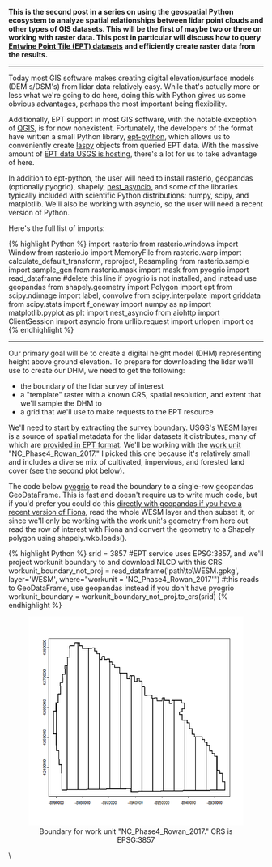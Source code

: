 **This is the second post in a series on using the geospatial Python ecosystem to analyze spatial relationships between lidar point clouds and other types of GIS datasets. This will be the first of maybe two or three on working with raster data. This post in particular will discuss how to query [Entwine Point Tile (EPT) datasets](https://entwine.io/en/latest/entwine-point-tile.html) and efficiently create raster data from the results.**

-----

Today most GIS software makes creating digital elevation/surface models (DEM's/DSM's) from lidar data relatively easy. While that's actually more or less what we're going to do here, doing this with Python gives us some obvious advantages, perhaps the most important being flexibility. 

Additionally, EPT support in most GIS software, with the notable exception of [QGIS](https://docs.qgis.org/testing/en/docs/user_manual/working_with_point_clouds/point_clouds.html), is for now nonexistent. Fortunately, the developers of the format have written a small Python library, [ept-python](https://github.com/hobu/ept-python), which allows us to conveniently create [laspy](https://laspy.readthedocs.io/en/latest/index.html) objects from queried EPT data. With the massive amount of [EPT data USGS is hosting](https://usgs.entwine.io/), there's a lot for us to take advantage of here.

In addition to ept-python, the user will need to install rasterio, geopandas (optionally pyogrio), shapely, [nest_asyncio,](https://pypi.org/project/nest-asyncio/) and some of the libraries typically included with scientific Python distributions: numpy, scipy, and matplotlib. We'll also be working with asyncio, so the user will need a recent version of Python. 

Here's the full list of imports:

{% highlight Python %}
import rasterio
from rasterio.windows import Window
from rasterio.io import MemoryFile
from rasterio.warp import calculate_default_transform, reproject, Resampling
from rasterio.sample import sample_gen
from rasterio.mask import mask
from pyogrio import read_dataframe #delete this line if pyogrio is not installed, and instead use geopandas
from shapely.geometry import Polygon
import ept
from scipy.ndimage import label, convolve
from scipy.interpolate import griddata
from scipy.stats import f_oneway
import numpy as np
import matplotlib.pyplot as plt
import nest_asyncio
from aiohttp import ClientSession
import asyncio
from urllib.request import urlopen
import os
{% endhighlight %}

-----

Our primary goal will be to create a digital height model (DHM) representing height above ground elevation. To prepare for downloading the lidar we'll use to create our DHM, we need to get the following:
* the boundary of the lidar survey of interest
* a "template" raster with a known CRS, spatial resolution, and extent that we'll sample the DHM to
* a grid that we'll use to make requests to the EPT resource

We'll need to start by extracting the survey boundary. USGS's [WESM layer](https://www.usgs.gov/ngp-standards-and-specifications/wesm-data-dictionary) is a source of spatial metadata for the lidar datasets it distributes, many of which are [provided in EPT format](https://usgs.entwine.io). We'll be working with the [work unit](https://www.usgs.gov/ngp-standards-and-specifications/wesm-data-dictionary-general-attributes#workunit) "NC_Phase4_Rowan_2017." I picked this one because it's relatively small and includes a diverse mix of cultivated, impervious, and forested land cover (see the second plot below).

The code below [pyogrio](https://pyogrio.readthedocs.io/en/latest/) to read the boundary to a single-row geopandas GeoDataFrame. This is fast and doesn't require us to write much code, but if you'd prefer you could do this [directly with geopandas if you have a recent version of Fiona](https://geopandas.org/en/stable/docs/user_guide/io.html#sql-where-filter), read the whole WESM layer and then subset it, or since we'll only be working with the work unit's geometry from here out read the row of interest with Fiona and convert the geometry to a Shapely polygon using shapely.wkb.loads().

{% highlight Python %}
srid = 3857 #EPT service uses EPSG:3857, and we'll project workunit boundary to and download NLCD with this CRS
workunit_boundary_not_proj = read_dataframe('path\\to\\WESM.gpkg', layer='WESM', where="workunit = 'NC_Phase4_Rowan_2017'") #this reads to GeoDataFrame, use geopandas instead if you don't have pyogrio
workunit_boundary = workunit_boundary_not_proj.to_crs(srid)
{% endhighlight %}

<div style="text-align: center">
  <figure>
      <img
       src="/assets/workunit_boundary.png"
       width="482"
       height="413"
     />
     <figcaption>Boundary for work unit "NC_Phase4_Rowan_2017." CRS is EPSG:3857</figcaption>
  </figure>
</div>\
